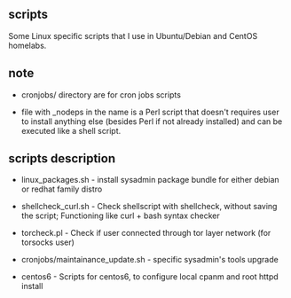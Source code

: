scripts
---
Some Linux specific scripts that I use in Ubuntu/Debian and CentOS homelabs.

note
---
* cronjobs/ directory are for cron jobs scripts

* file with _nodeps in the name is a Perl script that doesn't requires user to install anything else  (besides Perl if not already installed) and can be executed like a shell script.

scripts description
---
* linux_packages.sh - install sysadmin package bundle for either debian or redhat family distro

* shellcheck_curl.sh - Check shellscript with shellcheck, without saving the script; Functioning like curl + bash syntax checker

* torcheck.pl -  Check if user connected through tor layer network (for torsocks user)

* cronjobs/maintainance_update.sh - specific sysadmin's tools upgrade

* centos6 - Scripts for centos6, to configure local cpanm and root httpd install
